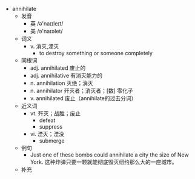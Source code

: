 - annihilate
  - 发音
    - 英 /ə'naɪɪleɪt/
    - 美 /ə'naɪəlet/
  - 词义
    - v. 消灭,湮灭
      - to destroy something or someone completely
  - 同根词
    - adj. annihilated 废止的
    - adj. annihilative 有消灭能力的
    - n. annihilation 灭绝；消灭
    - n. annihilator 歼灭者；消灭者；[数] 零化子
    - v. annihilated 废止（annihilate的过去分词）
  - 近义词
    - vt. 歼灭；战胜；废止
      - defeat
      - suppress
    - vi. 湮灭；湮没
      - submerge
  - 例句
    - Just one of these bombs could annihilate a city the size of New York. 这种炸弹只要一颗就能彻底毁灭纽约那么大的一座城市。
  - 补充